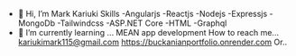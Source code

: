 - 👋 Hi, I’m Mark Kariuki
  Skills
  -Angularjs
  -Reactjs
  -Nodejs
  -Expressjs
  -MongoDb
  -Tailwindcss
  -ASP.NET Core
  -HTML
  -Graphql
- 🌱 I’m currently learning ...
  MEAN app development
  How to reach me...
  kariukimark115@gmail.com
  https://buckanianportfolio.onrender.com
Or..

  
